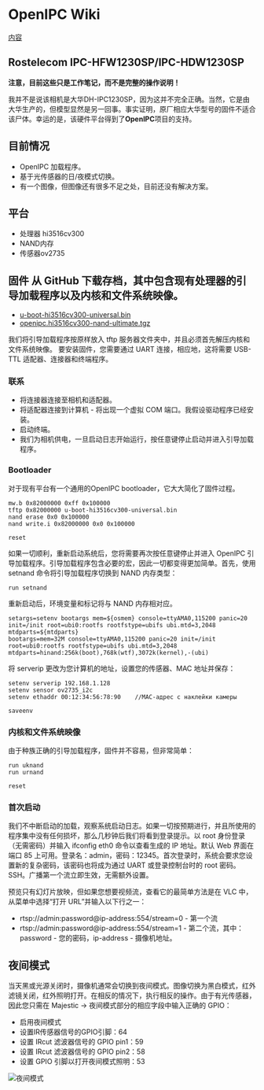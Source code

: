 # OpenIPC Wiki 
[内容](../README.md)

Rostelecom IPC-HFW1230SP/IPC-HDW1230SP 
--------------

**注意，目前这些只是工作笔记，而不是完整的操作说明！**

我并不是说该相机是大华DH-IPC1230SP，因为这并不完全正确。当然，它是由大华生产的，但模型显然是另一回事。事实证明，原厂相应大华型号的固件不适合该尸体。幸运的是，该硬件平台得到了**OpenIPC**项目的支持。

## 目前情况
- OpenIPC 加载程序。
- 基于光传感器的日/夜模式切换。
- 有一个图像，但图像还有很多不足之处，目前还没有解决方案。

## 平台
- 处理器 hi3516cv300
- NAND内存
- 传感器ov2735

## 固件 从 GitHub 下载存档，其中包含现有处理器的引导加载程序以及内核和文件系统映像。
- [u-boot-hi3516cv300-universal.bin](https://github.com/OpenIPC/firmware/releases/download/latest/u-boot-hi3516cv300-universal.bin)
- [openipc.hi3516cv300-nand-ultimate.tgz](https://github.com/OpenIPC/firmware/releases/download/latest/openipc.hi3516cv300-nand-ultimate.tgz)

我们将引导加载程序按原样放入 tftp 服务器文件夹中，并且必须首先解压内核和文件系统映像。  要安装固件，您需要通过 UART 连接，相应地，这将需要 USB-TTL 适配器、连接器和终端程序。

### 联系

- 将连接器连接至相机和适配器。
- 将适配器连接到计算机 - 将出现一个虚拟 COM 端口。我假设驱动程序已经安装。 
- 启动终端。 
- 我们为相机供电，一旦启动日志开始运行，按任意键停止启动并进入引导加载程序。

### Bootloader 
对于现有平台有一个通用的OpenIPC bootloader，它大大简化了固件过程。  
```
mw.b 0x82000000 0xff 0x100000
tftp 0x82000000 u-boot-hi3516cv300-universal.bin
nand erase 0x0 0x100000
nand write.i 0x82000000 0x0 0x100000

reset
```
如果一切顺利，重新启动系统后，您将需要再次按任意键停止并进入 OpenIPC 引导加载程序。引导加载程序包含必要的宏，因此一切都变得更加简单。首先，使用 setnand 命令将引导加载程序切换到 NAND 内存类型： 

```
run setnand
```
重新启动后，环境变量和标记将与 NAND 内存相对应。
```
setargs=setenv bootargs mem=${osmem} console=ttyAMA0,115200 panic=20 init=/init root=ubi0:rootfs rootfstype=ubifs ubi.mtd=3,2048 mtdparts=${mtdparts}
bootargs=mem=32M console=ttyAMA0,115200 panic=20 init=/init root=ubi0:rootfs rootfstype=ubifs ubi.mtd=3,2048 mtdparts=hinand:256k(boot),768k(wtf),3072k(kernel),-(ubi)
```
将 serverip 更改为您计算机的地址，设置您的传感器、MAC 地址并保存：
```
setenv serverip 192.168.1.128
setenv sensor ov2735_i2c
setenv ethaddr 00:12:34:56:78:90    //MAC-адрес с наклейки камеры

saveenv
```
### 内核和文件系统映像 
由于种族正确的引导加载程序，固件并不容易，但非常简单：
```
run uknand
run urnand

reset
```
### 首次启动
我们不中断启动的加载，观察系统启动日志。如果一切按预期进行，并且所使用的程序集中没有任何损坏，那么几秒钟后我们将看到登录提示。以 root 身份登录（无需密码）并输入 ifconfig eth0 命令以查看生成的 IP 地址。默认 Web 界面在端口 85 上可用。登录名：admin，密码：12345。首次登录时，系统会要求您设置新的复杂密码，该密码也将成为通过 UART 或登录控制台时的 root 密码。 SSH。广播第一个流立即生效，无需额外设置。

预览只有幻灯片放映，但如果您想要视频流，查看它的最简单方法是在 VLC 中，从菜单中选择“打开 URL”并输入以下行之一：

- rtsp://admin:password@ip-address:554/stream=0 - 第一个流
- rtsp://admin:password@ip-address:554/stream=1 - 第二个流，其中：password - 您的密码，ip-address - 摄像机地址。

## 夜间模式 
当天黑或光源关闭时，摄像机通常会切换到夜间模式。图像切换为黑白模式，红外滤镜关闭，红外照明打开。在相反的情况下，执行相反的操作。由于有光传感器，因此您只需在 Majestic -> 夜间模式部分的相应字段中输入正确的 GPIO：

- 启用夜间模式
- 设置IR传感器信号的GPIO引脚：64
- 设置 IRcut 滤波器信号的 GPIO pin1：59
- 设置 IRcut 滤波器信号的 GPIO pin2：58
- 设置 GPIO 引脚以打开夜间模式照明：53

![夜间模式](https://mixatronik.ru/wp-content/uploads/2023/02/2023-02-25_15-47-50.png)

